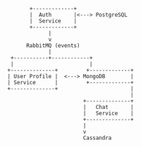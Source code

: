            +-------------+
           |  Auth       |<---> PostgreSQL
           |  Service    |
           +-------------+
                 |
                 v
          RabbitMQ (events)
                 |
     +-----------+------------+
     |                        |
    +--------------+         +-------------+
    | User Profile |  <---> MongoDB        |
    | Service      |         +-------------+
    +--------------+                       | 
                                           |
                            +--------------+
                            |   Chat       |
                            |   Service    |
                            +--------------+
                            |
                            v
                            Cassandra
